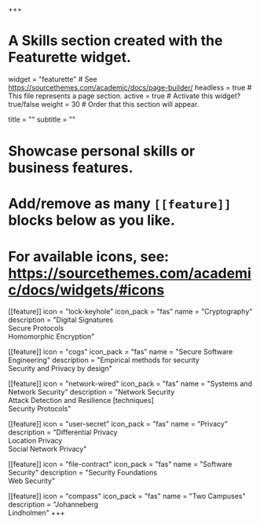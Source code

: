 +++
# A Skills section created with the Featurette widget.
widget = "featurette"  # See https://sourcethemes.com/academic/docs/page-builder/
headless = true  # This file represents a page section.
active = true  # Activate this widget? true/false
weight = 30  # Order that this section will appear.

title = ""
subtitle = ""

# Showcase personal skills or business features.
# 
# Add/remove as many `[[feature]]` blocks below as you like.
# 
# For available icons, see: https://sourcethemes.com/academic/docs/widgets/#icons

[[feature]]
icon = "lock-keyhole"
icon_pack = "fas"
name = "Cryptography"
description = "Digital Signatures<br />Secure Protocols<br />Homomorphic Encryption"

[[feature]]
icon = "cogs"
icon_pack = "fas"
name = "Secure Software Engineering"
description = "Empirical methods for security <br />Security and Privacy by design"

[[feature]]
icon = "network-wired"
icon_pack = "fas"
name = "Systems and Network Security"
description = "Network Security<br />Attack Detection and Resilience [techniques]<br />Security Protocols"

[[feature]]
icon = "user-secret"
icon_pack = "fas"
name = "Privacy"
description = "Differential Privacy<br />Location Privacy<br />Social Network Privacy"


[[feature]]
icon = "file-contract"
icon_pack = "fas"
name = "Software Security"
description = "Security Foundations<br />Web Security"

[[feature]]
icon = "compass"
icon_pack = "fas"
name = "Two Campuses"
description = "Johanneberg <br />Lindholmen"
+++